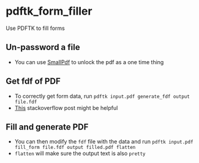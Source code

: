 # pdftk_form_filler
Use PDFTK to fill forms


## Un-password a file
- You can use [SmallPdf](https://smallpdf.com/unlock-pdf) to unlock the pdf as a one time thing

## Get fdf of PDF
- To correctly get form data, run `pdftk input.pdf generate_fdf output file.fdf`
- [This](http://stackoverflow.com/questions/36613976/pdftk-throws-a-java-exception-when-attempting-to-use-fill-form-function) stackoverflow post might be helpful

## Fill and generate PDF
- You can then modify the `fdf` file with the data and run `pdftk input.pdf fill_form file.fdf output filled.pdf flatten`
- `flatten` will make sure the output text is also `pretty`
